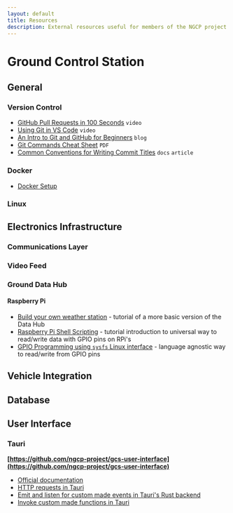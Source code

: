 ```yaml
---
layout: default
title: Resources
description: External resources useful for members of the NGCP project
---
```


# Ground Control Station
## General

### Version Control
* [GitHub Pull Requests in 100 Seconds](https://www.youtube.com/watch?v=8lGpZkjnkt4) `video`
* [Using Git in VS Code](https://www.youtube.com/watch?v=lYiE5lBS13E) `video`
* [An Intro to Git and GitHub for Beginners](https://product.hubspot.com/blog/git-and-github-tutorial-for-beginners) `blog`
* [Git Commands Cheat Sheet](https://education.github.com/git-cheat-sheet-education.pdf) `PDF`
* [Common Conventions for Writing Commit Titles](https://www.conventionalcommits.org/en/v1.0.0-beta.2/) `docs` `article`

### Docker
* [Docker Setup](./database/docker-setup.md)

### Linux


## Electronics Infrastructure
### Communications Layer
### Video Feed
### Ground Data Hub
#### Raspberry Pi
- [Build your own weather station](https://projects.raspberrypi.org/en/projects/build-your-own-weather-station) - tutorial of a more basic version of the Data Hub
- [Raspberry Pi Shell Scripting](https://medium.com/coinmonks/raspberry-pi-3-model-b-shell-scripting-door-monitor-b44944f82d87) - tutorial introduction to universal way to read/write data with GPIO pins on RPi's
- [GPIO Programming using `sysfs` Linux interface](https://www.ics.com/blog/gpio-programming-using-sysfs-interface) - language agnostic way to read/write from GPIO pins

### 

## Vehicle Integration

## Database

## User Interface
### Tauri
**[https://github.com/ngcp-project/gcs-user-interface](https://github.com/ngcp-project/gcs-user-interface)**
- [Official documentation](https://tauri.app)
- [HTTP requests in Tauri](https://tauri.app/v1/api/js/http)
- [Emit and listen for custom made events in Tauri's Rust backend](https://tauri.app/v1/api/js/event)
- [Invoke custom made functions in Tauri](https://tauri.app/v1/api/js/tauri)
